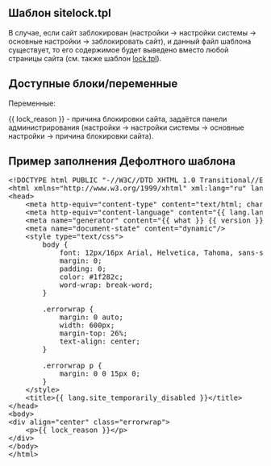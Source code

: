 Шаблон sitelock.tpl
-------------------

В случае, если сайт заблокирован (настройки -> настройки системы -> основные настройки -> заблокировать сайт), и данный файл шаблона существует, то его содержимое будет выведено вместо любой страницы сайта (см. также шаблон <a href="lock.tpl.md">lock.tpl</a>).

Доступные блоки/переменные
--------------------------

Переменные:

{{ lock_reason }} - причина блокировки сайта, задаётся панели администрирования (настройки -> настройки системы -> основные настройки -> причина блокировки сайта).


Пример заполнения Дефолтного шаблона
-------------------------


<pre >
&lt;!DOCTYPE html PUBLIC "-//W3C//DTD XHTML 1.0 Transitional//EN" "http://www.w3.org/TR/xhtml1/DTD/xhtml1-transitional.dtd">
&lt;html xmlns="http://www.w3.org/1999/xhtml" xml:lang="ru" lang="ru">
&lt;head>
	&lt;meta http-equiv="content-type" content="text/html; charset={{ lang.encoding }}"/>
	&lt;meta http-equiv="content-language" content="{{ lang.langcode }}"/>
	&lt;meta name="generator" content="{{ what }} {{ version }}"/>
	&lt;meta name="document-state" content="dynamic"/>
	&lt;style type="text/css">
		body {
			font: 12px/16px Arial, Helvetica, Tahoma, sans-serif;
			margin: 0;
			padding: 0;
			color: #1f282c;
			word-wrap: break-word;
		}

		.errorwrap {
			margin: 0 auto;
			width: 600px;
			margin-top: 26%;
			text-align: center;
		}

		.errorwrap p {
			margin: 0 0 15px 0;
		}
	&lt;/style>
	&lt;title>{{ lang.site_temporarily_disabled }}&lt;/title>
&lt;/head>
&lt;body>
&lt;div align="center" class="errorwrap">
	&lt;p>{{ lock_reason }}&lt;/p>
&lt;/div>
&lt;/body>
&lt;/html>

</pre>
